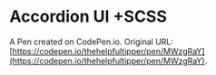 # Accordion UI +SCSS

A Pen created on CodePen.io. Original URL: [https://codepen.io/thehelpfultipper/pen/MWzgRaY](https://codepen.io/thehelpfultipper/pen/MWzgRaY).

